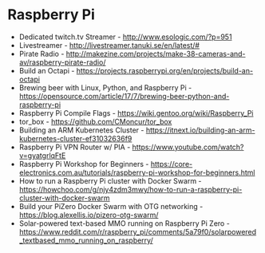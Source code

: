 # Raspberry Pi

* Dedicated twitch.tv Streamer - http://www.esologic.com/?p=951
* Livestreamer - http://livestreamer.tanuki.se/en/latest/#
* Pirate Radio - http://makezine.com/projects/make-38-cameras-and-av/raspberry-pirate-radio/
* Build an Octapi - https://projects.raspberrypi.org/en/projects/build-an-octapi
* Brewing beer with Linux, Python, and Raspberry Pi - https://opensource.com/article/17/7/brewing-beer-python-and-raspberry-pi
* Raspberry Pi Compile Flags - https://wiki.gentoo.org/wiki/Raspberry_Pi
* tor_box - https://github.com/CMoncur/tor_box
* Building an ARM Kubernetes Cluster - https://itnext.io/building-an-arm-kubernetes-cluster-ef31032636f9
* Raspberry Pi VPN Router w/ PIA - https://www.youtube.com/watch?v=gyatgrlqFtE
* Raspberry Pi Workshop for Beginners - https://core-electronics.com.au/tutorials/raspberry-pi-workshop-for-beginners.html
* How to run a Raspberry Pi cluster with Docker Swarm - https://howchoo.com/g/njy4zdm3mwy/how-to-run-a-raspberry-pi-cluster-with-docker-swarm
* Build your PiZero Docker Swarm with OTG networking - https://blog.alexellis.io/pizero-otg-swarm/
* Solar-powered text-based MMO running on Raspberry Pi Zero - https://www.reddit.com/r/raspberry_pi/comments/5a79f0/solarpowered_textbased_mmo_running_on_raspberry/